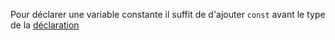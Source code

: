 Pour déclarer une variable constante il suffit de d'ajouter `const` avant le type de la [déclaration](Déclaration_variables.md)

